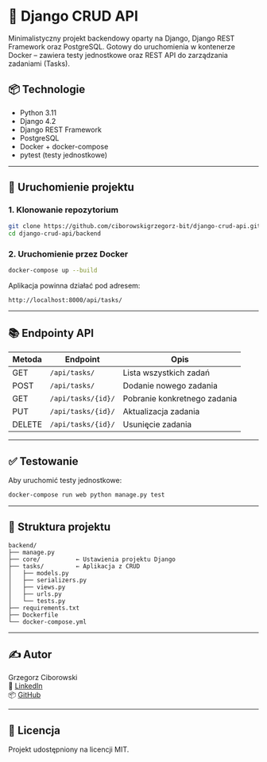 # 🐍 Django CRUD API

Minimalistyczny projekt backendowy oparty na Django, Django REST Framework oraz PostgreSQL. Gotowy do uruchomienia w kontenerze Docker – zawiera testy jednostkowe oraz REST API do zarządzania zadaniami (Tasks).

## 📦 Technologie

- Python 3.11  
- Django 4.2  
- Django REST Framework  
- PostgreSQL  
- Docker + docker-compose  
- pytest (testy jednostkowe)

---

## 🚀 Uruchomienie projektu

### 1. Klonowanie repozytorium

```bash
git clone https://github.com/ciborowskigrzegorz-bit/django-crud-api.git
cd django-crud-api/backend
```

### 2. Uruchomienie przez Docker

```bash
docker-compose up --build
```

Aplikacja powinna działać pod adresem:

```
http://localhost:8000/api/tasks/
```

---

## 📚 Endpointy API

| Metoda | Endpoint           | Opis                        |
|--------|--------------------|-----------------------------|
| GET    | `/api/tasks/`      | Lista wszystkich zadań     |
| POST   | `/api/tasks/`      | Dodanie nowego zadania     |
| GET    | `/api/tasks/{id}/` | Pobranie konkretnego zadania |
| PUT    | `/api/tasks/{id}/` | Aktualizacja zadania       |
| DELETE | `/api/tasks/{id}/` | Usunięcie zadania          |

---

## ✅ Testowanie

Aby uruchomić testy jednostkowe:

```bash
docker-compose run web python manage.py test
```

---

## 📁 Struktura projektu

```
backend/
├── manage.py
├── core/          ← Ustawienia projektu Django
├── tasks/         ← Aplikacja z CRUD
│   ├── models.py
│   ├── serializers.py
│   ├── views.py
│   ├── urls.py
│   └── tests.py
├── requirements.txt
├── Dockerfile
└── docker-compose.yml
```

---

## ✍️ Autor

Grzegorz Ciborowski  
🔗 [LinkedIn](https://www.linkedin.com/in/grzesiek-ciborowski-46854b185/)  
📦 [GitHub](https://github.com/ciborowskigrzegorz-bit)

---

## 📄 Licencja

Projekt udostępniony na licencji MIT.

